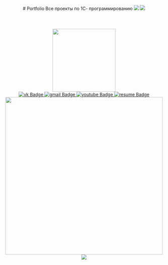 <header>
    <div id='Header' align="center">
# Portfolio
Все проекты по 1С- программированию

<img src="https://capsule-render.vercel.app/api?type=waving&height=300&color=469cd0&text=👋Hi%20,%20I'm%-OmarovMM&fontAlignY=64&section=footer&descAlign=50&rotate=0&animation=twinkling&fontColor=ffffff&fontAlign=50">
    <img src="https://capsule-render.vercel.app/api?type=slice&height=98&color=3b7397&text=A%20developer%20from%20Russia%20and%20learning%20every%20day.%20&fontAlignY=24&section=header&descAlign=50&rotate=0&animation=twinkling&fontColor=ffffff&fontAlign=70&fontSize=19">
    </div>
</header>



<div id="header" align="center">
  <img class="player__preview" src="https://media2.giphy.com/media/v1.Y2lkPTc5MGI3NjExZG5kd2o2YTljZ3B4bnlhdm1uM2p0enIya3hjZGszOGE4ZHBmejNrZSZlcD12MV9pbnRlcm5hbF9naWZfYnlfaWQmY3Q9cw/M9gbBd9nbDrOTu1Mqx/giphy.gif" width="200"/>
</div>

<div id="badges" align="center">
  <a href="https://vk.com/kimdark665">
    <img src="https://img.shields.io/badge/vk-blue?style=for-the-badge&logo=vk&logoColor=white" alt="vk Badge"/>
  </a>
  <a href="http://painhaven40@gmail.com">
    <img src="https://img.shields.io/badge/gmail-green?style=for-the-badge&logo=gmail&logoColor=white" alt="gmail Badge"/>
  </a>
  <a href="https://youtube.com/@muhammad_10_?si=_WEbhcbgh3Nnpzx5">
    <img src="https://img.shields.io/badge/youtube-red?style=for-the-badge&logo=youtube&logoColor=white" alt="youtube Badge"/>
  </a>
   <a href="https://myresume.ru/resume/UiycA8ED9RR/">
    <img src="https://img.shields.io/badge/Resume-grey?style=for-the-badge&logo=resume&logoColor=white" alt="resume Badge"/>
  </a>
</div>
<div id="header" align="center">
  <img class="player__preview" src="https://camo.githubusercontent.com/7f8bb3190999081788a39ae09c4d161f9d67f450c6e8b7ab2104888a80083609/68747470733a2f2f6d656469612e67697068792e636f6d2f6d656469612f645765734263544c61766b5a754733354d492f67697068792e676966" width="500"/>


<br>
<img src="https://capsule-render.vercel.app/api?type=waving&height=300&color=469cd0&text=Thank%20You!!&fontAlignY=40&section=header&descAlign=50&rotate=0&animation=twinkling&fontColor=ffffff">
</div>

